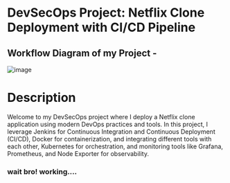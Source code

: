 # DevSecOps Project: Netflix Clone Deployment with CI/CD Pipeline

## Workflow Diagram of my Project -
![image](https://github.com/mdazfar2/DevSecOps-CICD-Pipeline-NetflixClone/assets/100375390/0929f0c6-57d1-46ba-ae0d-5608bd5a1868)

# Description 
Welcome to my DevSecOps project where I deploy a Netflix clone application using modern DevOps practices and tools. In this project, I leverage Jenkins for Continuous Integration and Continuous Deployment (CI/CD), Docker for containerization, and integrating different tools with each other, Kubernetes for orchestration, and monitoring tools like Grafana, Prometheus, and Node Exporter for observability.

### wait bro! working....
